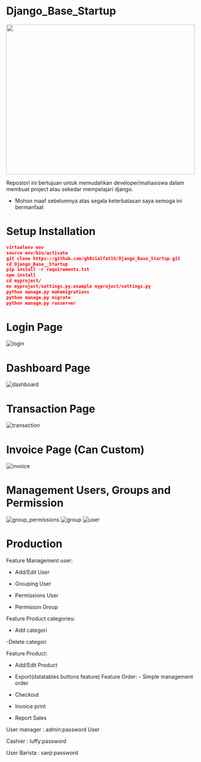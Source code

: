 # Django_Base_Startup

  <p align="center"><img height="400px" width="100%" src="https://user-images.githubusercontent.com/47023016/69385731-e1e93f00-0cf2-11ea-81c3-95bbefd883c2.jpg"></p>
  
  
  Repostori ini bertujuan untuk memudahkan developer/mahasiswa dalam membuat project atau sekedar mempelajari django.
  
  - Mohon maaf sebelumnya atas segala keterbatasan saya semoga ini bermanfaat

# Setup Installation

```json
virtualenv env
source env/bin/activate
git clone https://github.com/gh0zialfat1h/Django_Base_Startup.git
cd Django_Base__Startup
pip install -r requirements.txt
npm install
cd myproject/
mv myproject/settings.py.example myproject/settings.py
python manage.py makemigrations
python manage.py migrate
python manage.py runserver
```
# Login Page

![login](https://user-images.githubusercontent.com/47023016/88616131-83643400-d0bd-11ea-9bcd-a50e8219dd91.jpg)

# Dashboard Page

![dashboard](https://user-images.githubusercontent.com/47023016/88616154-96770400-d0bd-11ea-8018-d50a2855f2fb.jpg)

# Transaction Page

![transaction](https://user-images.githubusercontent.com/47023016/88616175-a68ee380-d0bd-11ea-9cd9-900613c8a24d.jpg)

# Invoice Page (Can Custom)
![invoice](https://user-images.githubusercontent.com/47023016/88616302-0a191100-d0be-11ea-83e2-f1e2d6901262.jpg)

# Management Users, Groups and Permission
![group_permissions](https://user-images.githubusercontent.com/47023016/88616344-274ddf80-d0be-11ea-820f-cffdcfb5bcd4.jpg)
![group](https://user-images.githubusercontent.com/47023016/88616635-d985a700-d0be-11ea-8105-8d9daae8fdd6.jpg)
![user](https://user-images.githubusercontent.com/47023016/88616871-747e8100-d0bf-11ea-88a3-1da7733e16a8.jpg)

# Production
 Feature Management user:

- Add/Edit User

- Grouping User

- Permissions User

- Permisson Group

Feature Product categories:

- Add categori

-Delete categori

Feature Product:

- Add/Edit Product

- Export(datatables buttons feature) Feature Order: - Simple management order

- Checkout

- Invoice print

- Report Sales

User manager : admin:password User

Cashier : luffy:password

User Barista : sanji:password
